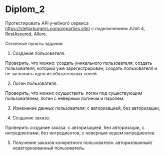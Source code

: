 # Diplom_2

Протестировать API учебного сервиса https://stellarburgers.nomoreparties.site/ с подключением JUnit 4, RestAssured, Allure.

Основные пункты задания:

1) Создание пользователя.

Проверить, что можно: 
создать уникального пользователя;
создать пользователя, который уже зарегистрирован;
создать пользователя и не заполнить одно из обязательных полей.

2) Логин пользователя.

Проверить, что можно осуществить:
логин под существующим пользователем,
логин с неверным логином и паролем.

3) Изменение данных пользователя: с авторизацией, без авторизации,

4) Создание заказа.

Проверить создание заказа:
с авторизацией,
без авторизации,
с ингредиентами,
без ингредиентов,
с неверным хешем ингредиентов.

5) Получение заказов конкретного пользователя: авторизованный/неавторизованный пользователь.
